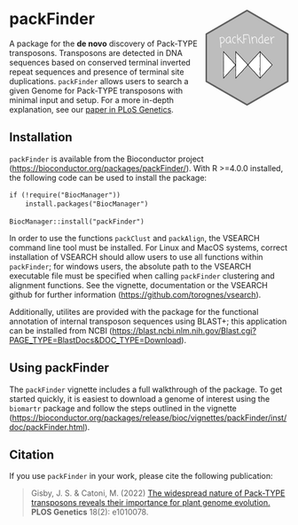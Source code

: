 # packFinder <img src="inst/packFinder_hex.png" align="right" height="174" width="150" />

A package for the __de novo__ discovery of Pack-TYPE transposons. Transposons are detected in DNA sequences based on conserved terminal inverted repeat sequences and presence of terminal site duplications. `packFinder` allows users to search a given Genome for Pack-TYPE transposons with minimal input and setup. For a more in-depth explanation, see our [paper in PLoS Genetics](https://doi.org/10.1371/journal.pgen.1010078).

## Installation
`packFinder` is available from the Bioconductor project (https://bioconductor.org/packages/packFinder/). With R >=4.0.0 installed, the following code can be used to install the package:
```
if (!require("BiocManager"))
    install.packages("BiocManager")
    
BiocManager::install("packFinder")
```

In order to use the functions `packClust` and `packAlign`, the VSEARCH command line tool must be installed. For Linux and MacOS systems, correct installation of VSEARCH should allow users to use all functions within `packFinder`; for windows users, the absolute path to the VSEARCH executable file must be specified when calling `packFinder` clustering and alignment functions. See the vignette, documentation or the VSEARCH github for further information (https://github.com/torognes/vsearch).

Additionally, utilites are provided with the package for the functional annotation of internal transposon sequences using BLAST+; this application can be installed from NCBI (https://blast.ncbi.nlm.nih.gov/Blast.cgi?PAGE_TYPE=BlastDocs&DOC_TYPE=Download).

## Using packFinder
The `packFinder` vignette includes a full walkthrough of the package. To get started quickly, it is easiest to download a genome of interest using the `biomartr` package and follow the steps outlined in the vignette (https://bioconductor.org/packages/release/bioc/vignettes/packFinder/inst/doc/packFinder.html).

## Citation
If you use `packFinder` in your work, please cite the following publication:

> Gisby, J. S. & Catoni, M. (2022) [The widespread nature of Pack-TYPE transposons reveals their importance for plant genome evolution.](https://doi.org/10.1371/journal.pgen.1010078) __PLOS Genetics__ 18(2): e1010078.
> 
